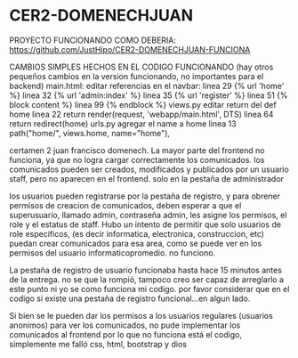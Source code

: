 # CER2-DOMENECHJUAN

PROYECTO FUNCIONANDO COMO DEBERIA: https://github.com/JustHipo/CER2-DOMENECHJUAN-FUNCIONA

CAMBIOS SIMPLES HECHOS EN EL CODIGO FUNCIONANDO (hay otros pequeños cambios en la version funcionando, no importantes para el backend)
main.html:
editar referencias en el navbar:
      linea 29 {% url 'home' %}
      linea 32 {% url 'admin:index' %}
      linea 35 {% url 'register' %}
      linea 51 {% block content %}
      linea 99 {% endblock %}
views.py
editar return del def home
      linea 22 return render(request, 'webapp/main.html', DTS)
      linea 64 return redirect(home)
urls.py
agregar el name a home
      linea 13 path("home/", views.home, name="home"),

certamen 2 juan francisco domenech. 
La mayor parte del frontend no funciona, ya que no logra cargar correctamente los comunicados. 
los comunicados pueden ser creados, modificados y publicados por un usuario staff, pero no aparecen en el frontend. solo en la pestaña de administrador

los usuarios pueden registrarse por la pestaña de registro, y para obrener permisos de creacion de comunicados, deben esperar a que el superusuario, llamado admin, contraseña admin, les asigne los permisos, el role y el estatus de staff. 
Hubo un intento de permitir que solo usuarios de role especificos, (es decir informatica, electronica, construccion, etc) puedan crear comunicados para esa area, como se puede ver en los permisos del usuario informaticopromedio. 
no funciono.

La pestaña de registro de usuario funcionaba hasta hace 15 minutos antes de la entrega. no se que la rompió, tampoco creo ser capaz de arreglarlo a este punto ni yo se como funciona mi codigo. por favor considerar que en el codigo si existe una pestaña de registro funcional...en algun lado.

Si bien se le pueden dar los permisos a los usuarios regulares (usuarios anonimos) para ver los comunicados, no pude implementar los comunicados al frontend por lo que no funciona
está el codigo, simplemente me falló css, html, bootstrap y dios

